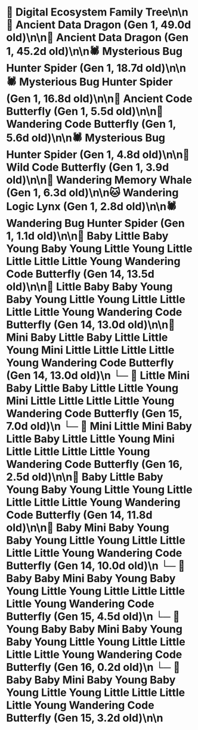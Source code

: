 # 🌳 Digital Ecosystem Family Tree\n\n🐉 Ancient Data Dragon (Gen 1, 49.0d old)\n\n🐉 Ancient Data Dragon (Gen 1, 45.2d old)\n\n🕷️ Mysterious Bug Hunter Spider (Gen 1, 18.7d old)\n\n🕷️ Mysterious Bug Hunter Spider (Gen 1, 16.8d old)\n\n🦋 Ancient Code Butterfly (Gen 1, 5.5d old)\n\n🦋 Wandering Code Butterfly (Gen 1, 5.6d old)\n\n🕷️ Mysterious Bug Hunter Spider (Gen 1, 4.8d old)\n\n🦋 Wild Code Butterfly (Gen 1, 3.9d old)\n\n🐋 Wandering Memory Whale (Gen 1, 6.3d old)\n\n🐱 Wandering Logic Lynx (Gen 1, 2.8d old)\n\n🕷️ Wandering Bug Hunter Spider (Gen 1, 1.1d old)\n\n🦋 Baby Little Baby Young Baby Young Little Young Little Little Little Little Young Wandering Code Butterfly (Gen 14, 13.5d old)\n\n🦋 Little Baby Baby Young Baby Young Little Young Little Little Little Little Young Wandering Code Butterfly (Gen 14, 13.0d old)\n\n🦋 Mini Baby Little Baby Little Little Young Mini Little Little Little Little Young Wandering Code Butterfly (Gen 14, 13.0d old)\n  └─ 🦋 Little Mini Baby Little Baby Little Little Young Mini Little Little Little Little Young Wandering Code Butterfly (Gen 15, 7.0d old)\n    └─ 🦋 Mini Little Mini Baby Little Baby Little Little Young Mini Little Little Little Little Young Wandering Code Butterfly (Gen 16, 2.5d old)\n\n🦋 Baby Little Baby Young Baby Young Little Young Little Little Little Little Young Wandering Code Butterfly (Gen 14, 11.8d old)\n\n🦋 Baby Mini Baby Young Baby Young Little Young Little Little Little Little Young Wandering Code Butterfly (Gen 14, 10.0d old)\n  └─ 🦋 Baby Baby Mini Baby Young Baby Young Little Young Little Little Little Little Young Wandering Code Butterfly (Gen 15, 4.5d old)\n    └─ 🦋 Young Baby Baby Mini Baby Young Baby Young Little Young Little Little Little Little Young Wandering Code Butterfly (Gen 16, 0.2d old)\n  └─ 🦋 Baby Baby Mini Baby Young Baby Young Little Young Little Little Little Little Young Wandering Code Butterfly (Gen 15, 3.2d old)\n\n